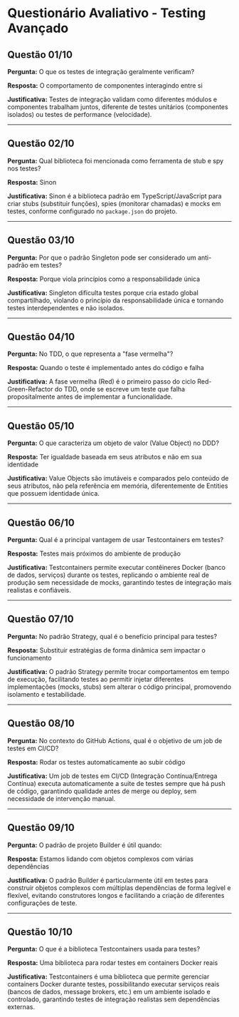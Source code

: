 # Questionário Avaliativo - Testing Avançado

## Questão 01/10

**Pergunta:** O que os testes de integração geralmente verificam?

**Resposta:** O comportamento de componentes interagindo entre si

**Justificativa:** Testes de integração validam como diferentes módulos e componentes trabalham juntos, diferente de testes unitários (componentes isolados) ou testes de performance (velocidade).

---

## Questão 02/10

**Pergunta:** Qual biblioteca foi mencionada como ferramenta de stub e spy nos testes?

**Resposta:** Sinon

**Justificativa:** Sinon é a biblioteca padrão em TypeScript/JavaScript para criar stubs (substituir funções), spies (monitorar chamadas) e mocks em testes, conforme configurado no `package.json` do projeto.

---

## Questão 03/10

**Pergunta:** Por que o padrão Singleton pode ser considerado um anti-padrão em testes?

**Resposta:** Porque viola princípios como a responsabilidade única

**Justificativa:** Singleton dificulta testes porque cria estado global compartilhado, violando o princípio da responsabilidade única e tornando testes interdependentes e não isolados.

---

## Questão 04/10

**Pergunta:** No TDD, o que representa a "fase vermelha"?

**Resposta:** Quando o teste é implementado antes do código e falha

**Justificativa:** A fase vermelha (Red) é o primeiro passo do ciclo Red-Green-Refactor do TDD, onde se escreve um teste que falha propositalmente antes de implementar a funcionalidade.

---

## Questão 05/10

**Pergunta:** O que caracteriza um objeto de valor (Value Object) no DDD?

**Resposta:** Ter igualdade baseada em seus atributos e não em sua identidade

**Justificativa:** Value Objects são imutáveis e comparados pelo conteúdo de seus atributos, não pela referência em memória, diferentemente de Entities que possuem identidade única.

---

## Questão 06/10

**Pergunta:** Qual é a principal vantagem de usar Testcontainers em testes?

**Resposta:** Testes mais próximos do ambiente de produção

**Justificativa:** Testcontainers permite executar contêineres Docker (banco de dados, serviços) durante os testes, replicando o ambiente real de produção sem necessidade de mocks, garantindo testes de integração mais realistas e confiáveis.

---

## Questão 07/10

**Pergunta:** No padrão Strategy, qual é o benefício principal para testes?

**Resposta:** Substituir estratégias de forma dinâmica sem impactar o funcionamento

**Justificativa:** O padrão Strategy permite trocar comportamentos em tempo de execução, facilitando testes ao permitir injetar diferentes implementações (mocks, stubs) sem alterar o código principal, promovendo isolamento e testabilidade.

---

## Questão 08/10

**Pergunta:** No contexto do GitHub Actions, qual é o objetivo de um job de testes em CI/CD?

**Resposta:** Rodar os testes automaticamente ao subir código

**Justificativa:** Um job de testes em CI/CD (Integração Contínua/Entrega Contínua) executa automaticamente a suite de testes sempre que há push de código, garantindo qualidade antes de merge ou deploy, sem necessidade de intervenção manual.

---

## Questão 09/10

**Pergunta:** O padrão de projeto Builder é útil quando:

**Resposta:** Estamos lidando com objetos complexos com várias dependências

**Justificativa:** O padrão Builder é particularmente útil em testes para construir objetos complexos com múltiplas dependências de forma legível e flexível, evitando construtores longos e facilitando a criação de diferentes configurações de teste.

---

## Questão 10/10

**Pergunta:** O que é a biblioteca Testcontainers usada para testes?

**Resposta:** Uma biblioteca para rodar testes em containers Docker reais

**Justificativa:** Testcontainers é uma biblioteca que permite gerenciar containers Docker durante testes, possibilitando executar serviços reais (bancos de dados, message brokers, etc.) em um ambiente isolado e controlado, garantindo testes de integração realistas sem dependências externas.
